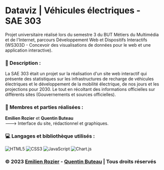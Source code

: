 # Dataviz | Véhicules électriques - SAE 303

Projet universitaire réalisé lors du semestre 3 du BUT Métiers du Multimédia et de l'Internet, parcours Développement Web et Dispositifs Interactifs (WS303D -  Concevoir des visualisations de données pour le web et une application interactive).

### 📜 Description :
La SAE 303 était un projet sur la réalisation d'un site web interactif qui présente des statistiques sur les infrastructures de recharge de véhicules électriques et le développement de la mobilité électrique, de nos jours et les projections pour 2030. Le tout en récoltant des informations officielles sur différents sites (Gouvernements et sources officielles).

### 👥 Membres et parties réalisées :
**Emilien Rozier** et **Quentin Buteau**<br>
---> Interface du site, rédactionnel et graphiques.

### 💻 Langages et bibliothèque utilisés :
![HTML5](https://img.shields.io/badge/html5-%23E34F26.svg?style=for-the-badge&logo=html5&logoColor=white)
![CSS3](https://img.shields.io/badge/css3-%231572B6.svg?style=for-the-badge&logo=css3&logoColor=white)
![JavaScript](https://img.shields.io/badge/javascript-%23323330.svg?style=for-the-badge&logo=javascript&logoColor=%23F7DF1E)
![Chart.js](https://img.shields.io/badge/Chart.js-%23FF69B4.svg?style=for-the-badge&logo=chart-dot-js&logoColor=white)

### © 2023 [Emilien Rozier](https://github.com/EmilienRozier) - [Quentin Buteau](http://qbuteau.fr) | Tous droits réservés
